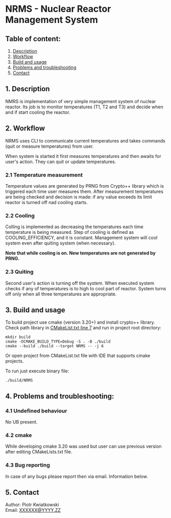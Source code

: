 # NRMS - Nuclear Reactor Management System

## Table of content:
1. [Description](#1-description)
2. [Workflow](#2-workflow)
3. [Build and usage](#3-build-and-usage)
4. [Problems and troubleshooting](#4-problems-and-troubleshooting)
5. [Contact](#5-contact)



## 1. Description
<p>NMRS is implementation of very simple management system of nuclear reactor. 
Its job is to monitor temperatures (T1, T2 and T3) and decide when and if start cooling
the reactor.</p>

## 2. Workflow
<p>
NRMS uses CLI to communicate current temperatures and takes commands (quit or measure 
temperatures) from user. 
</p>
<p>
When system is started it first measures temperatures and then awaits for user's action. 
They can quit or update temperatures. 
</p>

### 2.1 Temperature measurement
<p>
Temperature values are generated by PRNG from Crypto++ library which is triggered each 
time user measures them. After measurement temperatures are being checked and decision
is made: if any value exceeds its limit reactor is turned off nad cooling starts.
</p>

### 2.2 Cooling
<p>
Colling is implemented as decreasing the temperatures each time temperature is being measured.
Step of cooling is defined as COOLING_EFFICIENCY, and it is constant. Management system will 
cool system even after quiting system (when necessary).
</p>
<p>
<b>Note that while cooling is on. New temperatures are not generated by PRNG.</b>
</p>

### 2.3 Quiting
<p>
Second user's action is turning off the system. When executed system checks if any of temperatures 
is to high to cool part of reactor. System turns off only when all three temperatures are appropriate.
</p>

## 3. Build and usage
To build project use cmake (version 3.20+) and install crypto++ library. Check path library
in [CMakeList.txt line 7](CMakeLists.txt) and run in project root directory:
```shell
mkdir build
cmake -DCMAKE_BUILD_TYPE=Debug -S . -B ./build
cmake --build ./build --target NRMS -- -j 6
```

Or open project from CMakeList.txt file with IDE that supports cmake projects.

To run just execute binary file:
```shell
./build/NRMS
```

## 4. Problems and troubleshooting:
### 4.1 Undefined behaviour
<p>
No UB present.
</p>

### 4.2 cmake
<p>
While developing cmake 3.20 was used but user can use previous version after editing CMakeLists.txt
file.
</p>

### 4.3 Bug reporting
<p>
In case of any bugs please report then via email. Information below.
</p>

## 5. Contact
Author: Piotr Kwiatkowski <br>
Email: XXXXXX@YYYY.ZZ

